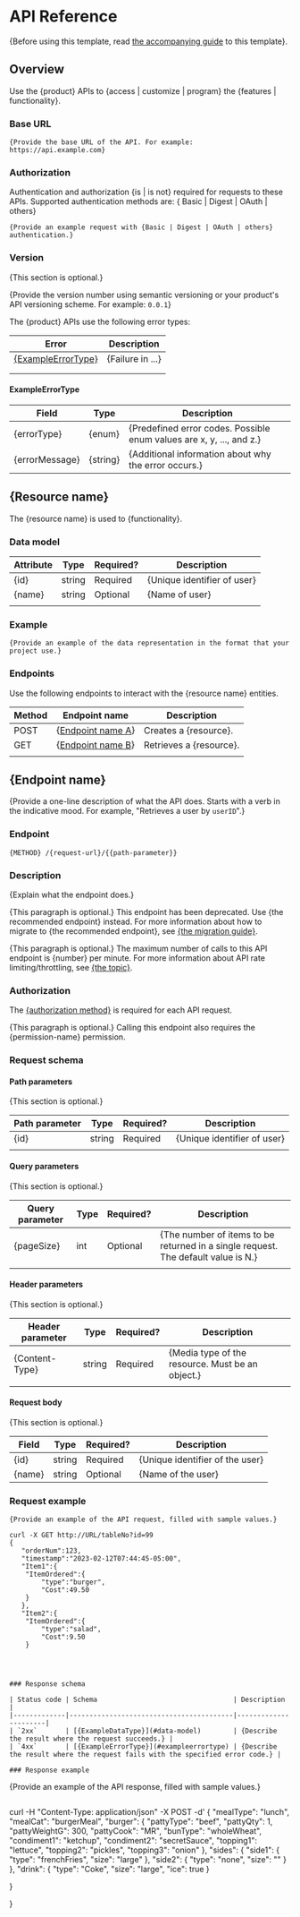 
# API Reference

{Before using this template, read [the accompanying guide](api-reference-guide.md) to this template}.

## Overview

Use the {product} APIs to {access | customize | program} the {features | functionality}.

### Base URL

```
{Provide the base URL of the API. For example: https://api.example.com}
```

### Authorization

Authentication and authorization {is | is not} required for requests to these APIs. Supported authentication methods are:
{ Basic | Digest | OAuth | others}

```
{Provide an example request with {Basic | Digest | OAuth | others} authentication.}
```

### Version

{This section is optional.}

{Provide the version number using semantic versioning or your product's API versioning scheme. For example: `0.0.1`}


The {product} APIs use the following error types:

| Error                                   | Description      |
|-----------------------------------------|------------------|
| [{ExampleErrorType}](#exampleerrortype) | {Failure in ...} |
|                                         |                  |
|                                         |                  |

#### ExampleErrorType

| Field          | Type     | Description                                      |
|----------------|----------|--------------------------------------------------|
| {errorType}    | {enum}   | {Predefined error codes. Possible enum values are x, y, ..., and z.} |
| {errorMessage} | {string} | {Additional information about why the error occurs.} |


## {Resource name}

The {resource name} is used to {functionality}.

### Data model

| Attribute | Type   | Required? | Description                  |
|-----------|--------|-----------|------------------------------|
| {id}      | string | Required  | {Unique identifier of user}  |
| {name}    | string | Optional  | {Name of user}               |
|           |        |           |                              |

### Example

```
{Provide an example of the data representation in the format that your project use.}
```

### Endpoints

Use the following endpoints to interact with the {resource name} entities.

| Method | Endpoint name                            | Description             |
|--------|------------------------------------------|-------------------------|
| POST   | {[Endpoint name A](#link_to_endpoint_a)} | Creates a {resource}.   |
| GET    | {[Endpoint name B](#link_to_endpoint_b)} | Retrieves a {resource}. |
|        |                                          |                         |


## {Endpoint name}

{Provide a one-line description of what the API does. Starts with a verb in the indicative mood. For example, "Retrieves a user by `userID`".}

### Endpoint

```
{METHOD} /{request-url}/{{path-parameter}}
```

### Description

{Explain what the endpoint does.}

{This paragraph is optional.} This endpoint has been deprecated. Use {the recommended endpoint} instead. For more information about how to migrate to {the recommended endpoint}, see [{the migration guide}](#link).

{This paragraph is optional.} The maximum number of calls to this API endpoint is {number} per minute. For more information about API rate limiting/throttling, see [{the topic}](#example).


### Authorization

The [{authorization method}](#authorization) is required for each API request.

{This paragraph is optional.} Calling this endpoint also requires the {permission-name} permission.


### Request schema

#### Path parameters

{This section is optional.}

| Path parameter | Type   | Required? | Description                  |
|----------------|--------|-----------|------------------------------|
| {id}           | string | Required  | {Unique identifier of user}  |
|                |        |           |                              |

#### Query parameters

{This section is optional.}

| Query parameter | Type | Required? | Description                             |
|-----------------|------|-----------|-----------------------------------------|
| {pageSize}      | int  | Optional  | {The number of items to be returned in a single request. The default value is N.} |
|                 |      |           |                                         |

#### Header parameters

{This section is optional.}

| Header parameter | Type   | Required? | Description                          |
|------------------|--------|-----------|--------------------------------------|
| {Content-Type}   | string | Required  | {Media type of the resource. Must be an object.} |
|                  |        |           |                                      |

#### Request body

{This section is optional.}

| Field  | Type   | Required? | Description                      |
|--------|--------|-----------|----------------------------------|
| {id}   | string | Required  | {Unique identifier of the user}  |
| {name} | string | Optional  | {Name of the user}               |

### Request example

```
{Provide an example of the API request, filled with sample values.}
```
```
curl -X GET http://URL/tableNo?id=99
{
   "orderNum":123,
   "timestamp":"2023-02-12T07:44:45-05:00",
   "Item1":{
  	"ItemOrdered":{
     	"type":"burger",
     	"Cost":49.50
  	}
   },
   "Item2":{
  	"ItemOrdered":{
     	"type":"salad",
     	"Cost":9.50
  	}




### Response schema

| Status code | Schema                                  | Description          |
|-------------|-----------------------------------------|----------------------|
| `2xx`       | [{ExampleDataType}](#data-model)        | {Describe the result where the request succeeds.} |
| `4xx`       | [{ExampleErrorType}](#exampleerrortype) | {Describe the result where the request fails with the specified error code.} |

### Response example

```
{Provide an example of the API response, filled with sample values.}
```
```
curl -H "Content-Type: application/json" -X POST -d'
{
	"mealType": "lunch",
	"mealCat": "burgerMeal",
	  "burger": {
		"pattyType": "beef",
		"pattyQty": 1,
		"pattyWeightG": 300,
		"pattyCook": "MR",
		"bunType": "wholeWheat",
		"condiment1": "ketchup",
		"condiment2": "secretSauce",
		"topping1": "lettuce",
		"topping2": "pickles",
		"topping3": "onion"
	},
	"sides": {
		"side1": {
			"type": "frenchFries",
			"size": "large"
		},
		"side2": {
			"type": "none",
			"size": ""
		}
	},
	"drink": {
		"type": "Coke",
		"size": "large",
		"ice": true
    }

}

   }
